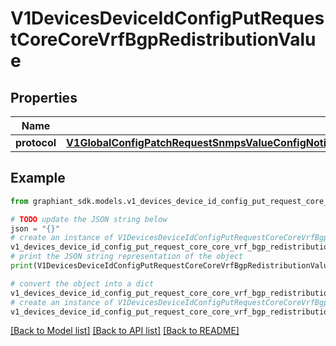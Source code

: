 # V1DevicesDeviceIdConfigPutRequestCoreCoreVrfBgpRedistributionValue


## Properties

Name | Type | Description | Notes
------------ | ------------- | ------------- | -------------
**protocol** | [**V1GlobalConfigPatchRequestSnmpsValueConfigNotifyFilterProfilesValueNotifyFilterProfileIncludeExcludeListValue**](V1GlobalConfigPatchRequestSnmpsValueConfigNotifyFilterProfilesValueNotifyFilterProfileIncludeExcludeListValue.md) |  | [optional] 

## Example

```python
from graphiant_sdk.models.v1_devices_device_id_config_put_request_core_core_vrf_bgp_redistribution_value import V1DevicesDeviceIdConfigPutRequestCoreCoreVrfBgpRedistributionValue

# TODO update the JSON string below
json = "{}"
# create an instance of V1DevicesDeviceIdConfigPutRequestCoreCoreVrfBgpRedistributionValue from a JSON string
v1_devices_device_id_config_put_request_core_core_vrf_bgp_redistribution_value_instance = V1DevicesDeviceIdConfigPutRequestCoreCoreVrfBgpRedistributionValue.from_json(json)
# print the JSON string representation of the object
print(V1DevicesDeviceIdConfigPutRequestCoreCoreVrfBgpRedistributionValue.to_json())

# convert the object into a dict
v1_devices_device_id_config_put_request_core_core_vrf_bgp_redistribution_value_dict = v1_devices_device_id_config_put_request_core_core_vrf_bgp_redistribution_value_instance.to_dict()
# create an instance of V1DevicesDeviceIdConfigPutRequestCoreCoreVrfBgpRedistributionValue from a dict
v1_devices_device_id_config_put_request_core_core_vrf_bgp_redistribution_value_from_dict = V1DevicesDeviceIdConfigPutRequestCoreCoreVrfBgpRedistributionValue.from_dict(v1_devices_device_id_config_put_request_core_core_vrf_bgp_redistribution_value_dict)
```
[[Back to Model list]](../README.md#documentation-for-models) [[Back to API list]](../README.md#documentation-for-api-endpoints) [[Back to README]](../README.md)


